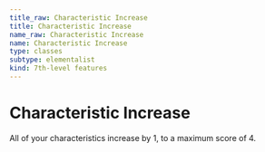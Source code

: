 ```yaml
---
title_raw: Characteristic Increase
title: Characteristic Increase
name_raw: Characteristic Increase
name: Characteristic Increase
type: classes
subtype: elementalist
kind: 7th-level features
---
```


# Characteristic Increase

All of your characteristics increase by 1, to a maximum score of 4.

